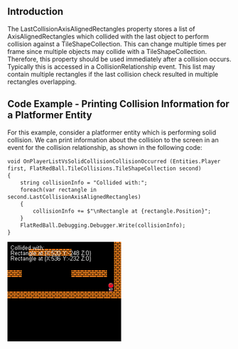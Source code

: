 ## Introduction

The LastCollisionAxisAlignedRectangles property stores a list of AxisAlignedRectangles which collided with the last object to perform collision against a TileShapeCollection. This can change multiple times per frame since multiple objects may collide with a TileShapeCollection. Therefore, this property should be used immediately after a collision occurs. Typically this is accessed in a CollisionRelationship event. This list may contain multiple rectangles if the last collision check resulted in multiple rectangles overlapping.

## Code Example - Printing Collision Information for a Platformer Entity

For this example, consider a platformer entity which is performing solid collision. We can print information about the collision to the screen in an event for the collision relationship, as shown in the following code:

    void OnPlayerListVsSolidCollisionCollisionOccurred (Entities.Player first, FlatRedBall.TileCollisions.TileShapeCollection second)
    {
        string collisionInfo = "Collided with:";
        foreach(var rectangle in second.LastCollisionAxisAlignedRectangles)
        {
            collisionInfo += $"\nRectangle at {rectangle.Position}";
        }
        FlatRedBall.Debugging.Debugger.Write(collisionInfo);
    }

![](/media/2021-03-img_6064da416af12.png)
